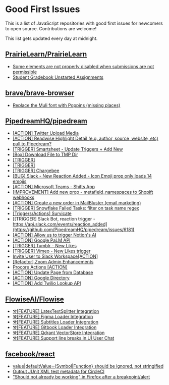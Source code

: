 # Good First Issues

This is a list of JavaScript repositories with good first issues for newcomers to open source. Contributions are welcome!

This list gets updated every day at midnight.

## [PrairieLearn/PrairieLearn](https://github.com/PrairieLearn/PrairieLearn)

- [Some elements are not properly disabled when submissions are not permissible](https://github.com/PrairieLearn/PrairieLearn/issues/5540)
- [Student Gradebook Unstarted Assignments](https://github.com/PrairieLearn/PrairieLearn/issues/2166)

## [brave/brave-browser](https://github.com/brave/brave-browser)

- [Replace the Muli font with Poppins (missing places)](https://github.com/brave/brave-browser/issues/27081)

## [PipedreamHQ/pipedream](https://github.com/PipedreamHQ/pipedream)

- [[ACTION] Twitter Upload Media](https://github.com/PipedreamHQ/pipedream/issues/6763)
- [[ACTION] Readwise Highlight Detail (e.g. author, source, website, etc) pull to Pipedream?](https://github.com/PipedreamHQ/pipedream/issues/6695)
- [[TRIGGER] Smartsheet - Update Triggers + Add New](https://github.com/PipedreamHQ/pipedream/issues/6733)
- [[Box] Download File to TMP Dir](https://github.com/PipedreamHQ/pipedream/issues/6471)
- [[TRIGGER]](https://github.com/PipedreamHQ/pipedream/issues/6714)
- [[TRIGGER]](https://github.com/PipedreamHQ/pipedream/issues/6701)
- [[TRIGGER] Chargebee](https://github.com/PipedreamHQ/pipedream/issues/6625)
- [[BUG] Slack - New Reaction Added - Icon Emoji prop only loads 14 emojis](https://github.com/PipedreamHQ/pipedream/issues/6642)
- [[ACTION] Microsoft Teams - Shifts App](https://github.com/PipedreamHQ/pipedream/issues/6681)
- [[IMPROVEMENT] Add new prop - metafield_namespaces to Shopift webhooks](https://github.com/PipedreamHQ/pipedream/issues/6671)
- [[ACTION] Create a new order in MailBluster (email marketing)](https://github.com/PipedreamHQ/pipedream/issues/6638)
- [[TRIGGER] Snowflake Failed Tasks: filter on task name regex](https://github.com/PipedreamHQ/pipedream/issues/5867)
- [[Triggers/Actions] Survicate](https://github.com/PipedreamHQ/pipedream/issues/6600)
- [[TRIGGER] Slack Bot, reaction trigger - https://api.slack.com/events/reaction_added](https://github.com/PipedreamHQ/pipedream/issues/6181)
- [[ACTION] Allow us to trigger Notion's AI](https://github.com/PipedreamHQ/pipedream/issues/6587)
- [[ACTION] Google PaLM API](https://github.com/PipedreamHQ/pipedream/issues/6573)
- [[TRIGGER] Tumblr - New Likes](https://github.com/PipedreamHQ/pipedream/issues/6585)
- [[TRIGGER] Vimeo - New Likes trigger](https://github.com/PipedreamHQ/pipedream/issues/6584)
- [Invite User to Slack Workspace[ACTION]](https://github.com/PipedreamHQ/pipedream/issues/3927)
- [[Refactor] Zoom Admin Enhancements](https://github.com/PipedreamHQ/pipedream/issues/6516)
- [Procore Actions [ACTION]](https://github.com/PipedreamHQ/pipedream/issues/6373)
- [[ACTION] Update Page from Database](https://github.com/PipedreamHQ/pipedream/issues/6161)
- [[ACTION] Google Directory](https://github.com/PipedreamHQ/pipedream/issues/6302)
- [[ACTION] Add Twilio Lookup API](https://github.com/PipedreamHQ/pipedream/issues/6264)

## [FlowiseAI/Flowise](https://github.com/FlowiseAI/Flowise)

- [⚒️[FEATURE] LatexTextSplitter Integration](https://github.com/FlowiseAI/Flowise/issues/226)
- [⚒️[FEATURE] Figma Loader Integration](https://github.com/FlowiseAI/Flowise/issues/225)
- [⚒️[FEATURE] Subtitles Loader Integration](https://github.com/FlowiseAI/Flowise/issues/224)
- [⚒️[FEATURE] Gitbook Loader Integration](https://github.com/FlowiseAI/Flowise/issues/223)
- [⚒️[FEATURE] Qdrant VectorStore Integration](https://github.com/FlowiseAI/Flowise/issues/221)
- [⚒️[FEATURE] Support line breaks in UI User Chat ](https://github.com/FlowiseAI/Flowise/issues/220)

## [facebook/react](https://github.com/facebook/react)

- [value|defaultValue={Symbol|Function} should be ignored, not stringified](https://github.com/facebook/react/issues/11734)
- [Output JUnit XML test metadata for CircleCI](https://github.com/facebook/react/issues/11949)
- ["Should not already be working" in Firefox after a breakpoint/alert](https://github.com/facebook/react/issues/17355)

